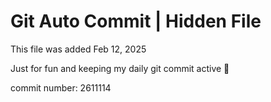 # Git Auto Commit | Hidden File

This file was added Feb 12, 2025

Just for fun and keeping my daily git commit active 🤪

commit number: 2611114
